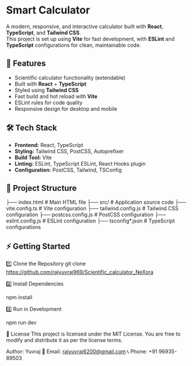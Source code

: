 # Smart Calculator

A modern, responsive, and interactive calculator built with **React**, **TypeScript**, and **Tailwind CSS**.  
This project is set up using **Vite** for fast development, with **ESLint** and **TypeScript** configurations for clean, maintainable code.

## 🚀 Features
- Scientific calculator functionality (extendable)
- Built with **React** + **TypeScript**
- Styled using **Tailwind CSS**
- Fast build and hot reload with **Vite**
- ESLint rules for code quality
- Responsive design for desktop and mobile

## 🛠️ Tech Stack
- **Frontend:** React, TypeScript
- **Styling:** Tailwind CSS, PostCSS, Autoprefixer
- **Build Tool:** Vite
- **Linting:** ESLint, TypeScript ESLint, React Hooks plugin
- **Configuration:** PostCSS, Tailwind, TSConfig

## 📂 Project Structure
├── index.html # Main HTML file
├── src/ # Application source code
├── vite.config.ts # Vite configuration
├── tailwind.config.js # Tailwind CSS configuration
├── postcss.config.js # PostCSS configuration
├── eslint.config.js # ESLint configuration
├── tsconfig*.json # TypeScript configurations


## ⚡ Getting Started

1️⃣ Clone the Repository
git clone https://github.com/rajyuvraj969/Scientific_calculator_NeXora



2️⃣ Install Dependencies

npm install




3️⃣ Run in Development

npm run dev



📜 License
This project is licensed under the MIT License.
You are free to modify and distribute it as per the license terms.

Author: Yuvraj
📧 Email: rajyuvraj6200@gmail.com
📞 Phone: +91 96935-89503
